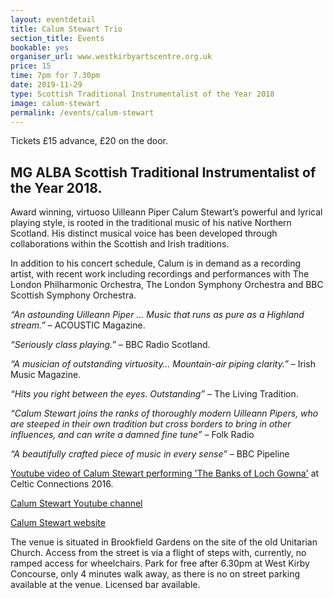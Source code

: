 ```yaml
---
layout: eventdetail
title: Calum Stewart Trio
section_title: Events
bookable: yes
organiser_url: www.westkirbyartscentre.org.uk
price: 15
time: 7pm for 7.30pm
date: 2019-11-29
type: Scottish Traditional Instrumentalist of the Year 2018
image: calum-stewart
permalink: /events/calum-stewart
---
```


Tickets £15 advance, £20 on the door.

## MG ALBA Scottish Traditional Instrumentalist of the Year 2018.

Award winning, virtuoso Uilleann Piper Calum Stewart’s powerful and lyrical playing style, is rooted in the traditional music of his native Northern Scotland. His distinct musical voice has been developed through collaborations within the Scottish and Irish traditions.

In addition to his concert schedule, Calum is in demand as a recording artist, with recent work including recordings and performances with The London Philharmonic Orchestra, The London Symphony Orchestra and BBC Scottish Symphony Orchestra.

_“An astounding Uilleann Piper … Music that runs as pure as a Highland stream.”_ – ACOUSTIC Magazine.

_“Seriously class playing.”_ – BBC Radio Scotland.

_“A musician of outstanding virtuosity… Mountain-air piping clarity.”_ – Irish Music Magazine.

_“Hits you right between the eyes.  Outstanding”_ – The Living Tradition.

_“Calum Stewart joins the ranks of thoroughly modern Uilleann Pipers, who are steeped in their own tradition but cross borders to bring in other influences, and can write a damned fine tune”_ – Folk Radio

_“A beautifully crafted piece of music in every sense”_ – BBC Pipeline

[Youtube video of Calum Stewart performing 'The Banks of Loch Gowna'](https://m.youtube.com/watch?v=B0HB0FQyesY) at Celtic Connections 2016.

[Calum Stewart Youtube channel](https://m.youtube.com/user/calumfrancisstewart)

[Calum Stewart website](https://www.calum-stewart.com)


The venue is situated in Brookfield Gardens on the site of the old Unitarian Church. Access from the street is via a flight of steps with, currently, no ramped access for wheelchairs. Park for free after 6.30pm at West Kirby Concourse, only 4 minutes walk away, as there is no on street parking available at the venue. Licensed bar available.

